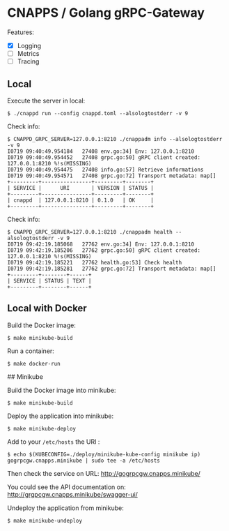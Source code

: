 # CNAPPS / Golang gRPC-Gateway

Features:

* [x] Logging
* [ ] Metrics
* [ ] Tracing

## Local

Execute the server in local:

    $ ./cnappd run --config cnappd.toml --alsologtostderr -v 9

Check info:

    $ CNAPPD_GRPC_SERVER=127.0.0.1:8210 ./cnappadm info --alsologtostderr -v 9
    I0719 09:40:49.954184   27408 env.go:34] Env: 127.0.0.1:8210
    I0719 09:40:49.954452   27408 grpc.go:50] gRPC client created: 127.0.0.1:8210 %!s(MISSING)
    I0719 09:40:49.954475   27408 info.go:57] Retrieve informations
    I0719 09:40:49.954571   27408 grpc.go:72] Transport metadata: map[]
    +---------+----------------+---------+--------+
    | SERVICE |      URI       | VERSION | STATUS |
    +---------+----------------+---------+--------+
    | cnappd  | 127.0.0.1:8210 | 0.1.0   | OK     |
    +---------+----------------+---------+--------+

Check info:

    $ CNAPPD_GRPC_SERVER=127.0.0.1:8210 ./cnappadm health --alsologtostderr -v 9
    I0719 09:42:19.185068   27762 env.go:34] Env: 127.0.0.1:8210
    I0719 09:42:19.185206   27762 grpc.go:50] gRPC client created: 127.0.0.1:8210 %!s(MISSING)
    I0719 09:42:19.185221   27762 health.go:53] Check health
    I0719 09:42:19.185281   27762 grpc.go:72] Transport metadata: map[]
    +---------+--------+------+
    | SERVICE | STATUS | TEXT |
    +---------+--------+------+


## Local with Docker

Build the Docker image:

    $ make minikube-build

Run a container:

    $ make docker-run

## Minikube

Build the Docker image into minikube:

    $ make minikube-build

Deploy the application into minikube:

    $ make minikube-deploy

Add to your `/etc/hosts` the URI :

    $ echo $(KUBECONFIG=./deploy/minikube-kube-config minikube ip) gogrpcgw.cnapps.minikube | sudo tee -a /etc/hosts

Then check the service on URL: http://gogrpcgw.cnapps.minikube/

You could see the API documentation on: http://grgpcgw.cnapps.minikube/swagger-ui/

Undeploy the application from minikube:

    $ make minikube-undeploy